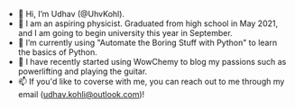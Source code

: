 - 👋 Hi, I’m Udhav (@UhvKohl). 
- 👀 I am an aspiring physicist. Graduated from high school in May 2021, and I am going to begin university this year in September.
- 🌱 I’m currently using "Automate the Boring Stuff with Python" to learn the basics of Python. 
- 💞️ I have recently started using WowChemy to blog my passions such as powerlifting and playing the guitar.
- 📫 If you'd like to coverse with me, you can reach out to me through my email (udhav.kohli@outlook.com)!

<!---
UhvKohl/UhvKohl is a ✨ special ✨ repository because its `README.md` (this file) appears on your GitHub profile.
You can click the Preview link to take a look at your changes.
--->
